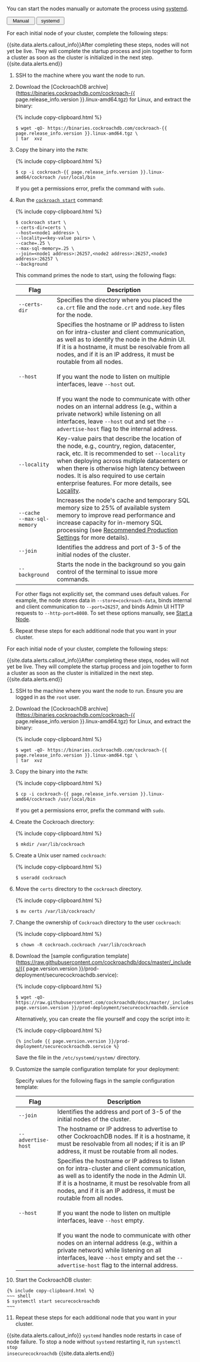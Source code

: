 You can start the nodes manually or automate the process using [systemd](https://www.freedesktop.org/wiki/Software/systemd/).

<div class="filters clearfix">
  <button style="width: 15%" class="filter-button" data-scope="manual">Manual</button>
  <button style="width: 15%" class="filter-button" data-scope="systemd">systemd</button>
</div>
<p></p>

<section class="filter-content" markdown="1" data-scope="manual">

For each initial node of your cluster, complete the following steps:

{{site.data.alerts.callout_info}}After completing these steps, nodes will not yet be live. They will complete the startup process and join together to form a cluster as soon as the cluster is initialized in the next step.{{site.data.alerts.end}}

1. SSH to the machine where you want the node to run.

2. Download the [CockroachDB archive](https://binaries.cockroachdb.com/cockroach-{{ page.release_info.version }}.linux-amd64.tgz) for Linux, and extract the binary:

    {% include copy-clipboard.html %}
    ~~~ shell
    $ wget -qO- https://binaries.cockroachdb.com/cockroach-{{ page.release_info.version }}.linux-amd64.tgz \
    | tar  xvz
    ~~~

3. Copy the binary into the `PATH`:

    {% include copy-clipboard.html %}
    ~~~ shell
    $ cp -i cockroach-{{ page.release_info.version }}.linux-amd64/cockroach /usr/local/bin
    ~~~

    If you get a permissions error, prefix the command with `sudo`.

4. Run the [`cockroach start`](start-a-node.html) command:

    {% include copy-clipboard.html %}
    ~~~ shell
    $ cockroach start \
    --certs-dir=certs \
    --host=<node1 address> \
    --locality=<key-value pairs> \
    --cache=.25 \
    --max-sql-memory=.25 \
    --join=<node1 address>:26257,<node2 address>:26257,<node3 address>:26257 \
    --background
    ~~~

    This command primes the node to start, using the following flags:

    Flag | Description
    -----|------------
    `--certs-dir` | Specifies the directory where you placed the `ca.crt` file and the `node.crt` and `node.key` files for the node.
    `--host` | Specifies the hostname or IP address to listen on for intra-cluster and client communication, as well as to identify the node in the Admin UI. If it is a hostname, it must be resolvable from all nodes, and if it is an IP address, it must be routable from all nodes.<br><br>If you want the node to listen on multiple interfaces, leave `--host` out.<br><br>If you want the node to communicate with other nodes on an internal address (e.g., within a private network) while listening on all interfaces, leave `--host` out and set the `--advertise-host` flag to the internal address.
    `--locality` | Key-value pairs that describe the location of the node, e.g., country, region, datacenter, rack, etc. It is recommended to set `--locality` when deploying across multiple datacenters or when there is otherwise high latency between nodes. It is also required to use certain enterprise features. For more details, see [Locality](start-a-node.html#locality).
    `--cache`<br>`--max-sql-memory` | Increases the node's cache and temporary SQL memory size to 25% of available system memory to improve read performance and increase capacity for in-memory SQL processing (see [Recommended Production Settings](recommended-production-settings.html) for more details).
    `--join` | Identifies the address and port of 3-5 of the initial nodes of the cluster.
    `--background` | Starts the node in the background so you gain control of the terminal to issue more commands.

	For other flags not explicitly set, the command uses default values. For example, the node stores data in `--store=cockroach-data`, binds internal and client communication to `--port=26257`, and binds Admin UI HTTP requests to `--http-port=8080`. To set these options manually, see [Start a Node](start-a-node.html).

5. Repeat these steps for each additional node that you want in your cluster.

</section>

<section class="filter-content" markdown="1" data-scope="systemd">

For each initial node of your cluster, complete the following steps:

{{site.data.alerts.callout_info}}After completing these steps, nodes will not yet be live. They will complete the startup process and join together to form a cluster as soon as the cluster is initialized in the next step.{{site.data.alerts.end}}

1. SSH to the machine where you want the node to run. Ensure you are logged in as the `root` user.

2. Download the [CockroachDB archive](https://binaries.cockroachdb.com/cockroach-{{ page.release_info.version }}.linux-amd64.tgz) for Linux, and extract the binary:

    {% include copy-clipboard.html %}
    ~~~ shell
    $ wget -qO- https://binaries.cockroachdb.com/cockroach-{{ page.release_info.version }}.linux-amd64.tgz \
    | tar  xvz
    ~~~

3. Copy the binary into the `PATH`:

    {% include copy-clipboard.html %}
    ~~~ shell
    $ cp -i cockroach-{{ page.release_info.version }}.linux-amd64/cockroach /usr/local/bin
    ~~~

    If you get a permissions error, prefix the command with `sudo`.

4. Create the Cockroach directory:

    {% include copy-clipboard.html %}
    ~~~ shell
    $ mkdir /var/lib/cockroach
    ~~~

5. Create a Unix user named `cockroach`:

    {% include copy-clipboard.html %}
    ~~~ shell
    $ useradd cockroach
    ~~~

6.  Move the `certs` directory to the `cockroach` directory.

    {% include copy-clipboard.html %}
    ~~~ shell
    $ mv certs /var/lib/cockroach/
    ~~~

7.  Change the ownership of `Cockroach` directory to the user `cockroach`:

    {% include copy-clipboard.html %}
    ~~~ shell
    $ chown -R cockroach.cockroach /var/lib/cockroach
    ~~~

8.  Download the [sample configuration template](https://raw.githubusercontent.com/cockroachdb/docs/master/_includes/{{ page.version.version }}/prod-deployment/securecockroachdb.service):

    {% include copy-clipboard.html %}
    ~~~ shell
    $ wget -qO- https://raw.githubusercontent.com/cockroachdb/docs/master/_includes/{{ page.version.version }}/prod-deployment/securecockroachdb.service
    ~~~

    Alternatively, you can create the file yourself and copy the script into it:

    {% include copy-clipboard.html %}
    ~~~ shell
    {% include {{ page.version.version }}/prod-deployment/securecockroachdb.service %}
    ~~~

    Save the file in the `/etc/systemd/system/` directory.

9.  Customize the sample configuration template for your deployment:

    Specify values for the following flags in the sample configuration template:

     Flag | Description
     -----|------------
     `--join` | Identifies the address and port of 3-5 of the initial nodes of the cluster.
     `--advertise-host` | The hostname or IP address to advertise to other CockroachDB nodes. If it is a hostname, it must be resolvable from all nodes; if it is an IP address, it must be routable from all nodes.
     `--host` | Specifies the hostname or IP address to listen on for intra-cluster and client communication, as well as to identify the node in the Admin UI. If it is a hostname, it must be resolvable from all nodes, and if it is an IP address, it must be routable from all nodes.<br><br>If you want the node to listen on multiple interfaces, leave `--host` empty.<br><br>If you want the node to communicate with other nodes on an internal address (e.g., within a private network) while listening on all interfaces, leave `--host` empty and set the `--advertise-host` flag to the internal address.

10.  Start the CockroachDB cluster:

    {% include copy-clipboard.html %}
    ~~~ shell
    $ systemctl start securecockroachdb
    ~~~

11.  Repeat these steps for each additional node that you want in your cluster.

{{site.data.alerts.callout_info}}
`systemd` handles node restarts in case of node failure. To stop a node without `systemd` restarting it, run <code>systemctl stop insecurecockroachdb</code>
{{site.data.alerts.end}}

</section>
